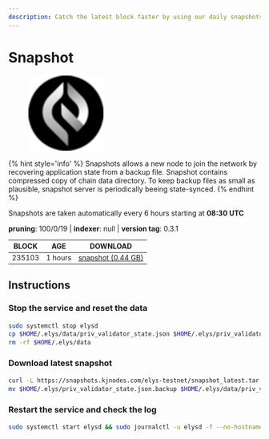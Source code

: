 ```yaml
---
description: Catch the latest block faster by using our daily snapshots.
---
```


# Snapshot

<figure><img src="https://raw.githubusercontent.com/kj89/cosmos-images/main/logos/elys.png" width="150" alt=""><figcaption></figcaption></figure>

{% hint style='info' %}
Snapshots allows a new node to join the network by recovering application state from a backup file. 
Snapshot contains compressed copy of chain data directory. To keep backup files as small as plausible, 
snapshot server is periodically beeing state-synced.
{% endhint %}

Snapshots are taken automatically every 6 hours starting at **08:30 UTC**

**pruning**: 100/0/19 | **indexer**: null | **version tag**: 0.3.1

| BLOCK             | AGE             | DOWNLOAD                                                                                            |
| ----------------- | --------------- | --------------------------------------------------------------------------------------------------- |
| 235103 | 1 hours | [snapshot (0.44 GB)](https://snapshots.kjnodes.com/elys-testnet/snapshot\_latest.tar.lz4) |

## Instructions

### Stop the service and reset the data

```bash
sudo systemctl stop elysd
cp $HOME/.elys/data/priv_validator_state.json $HOME/.elys/priv_validator_state.json.backup
rm -rf $HOME/.elys/data
```

### Download latest snapshot

```bash
curl -L https://snapshots.kjnodes.com/elys-testnet/snapshot_latest.tar.lz4 | tar -Ilz4 -xf - -C $HOME/.elys
mv $HOME/.elys/priv_validator_state.json.backup $HOME/.elys/data/priv_validator_state.json
```

### Restart the service and check the log

```bash
sudo systemctl start elysd && sudo journalctl -u elysd -f --no-hostname -o cat
```
